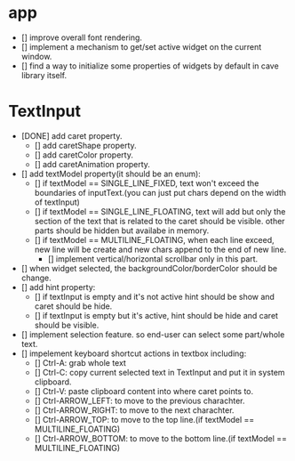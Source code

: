 # app
- [] improve overall font rendering.
- [] implement a mechanism to get/set active widget on the current window.
- [] find a way to initialize some properties of widgets by default in cave library itself.

# TextInput
- [DONE] add caret property.
  - [] add caretShape property.
  - [] add caretColor property.
  - [] add caretAnimation property.
- [] add textModel property(it should be an enum):
  - [] if textModel == SINGLE_LINE_FIXED, text won't exceed the boundaries of inputText.(you can just put chars depend on the width of textInput)
  - [] if textModel == SINGLE_LINE_FLOATING, text will add but only the section of the text that is related to the caret should be visible. other parts should be hidden but availabe in memory.
  - [] if textModel == MULTILINE_FLOATING, when each line exceed, new line will be create and new chars append to the end of new line.
    - [] implement vertical/horizontal scrollbar only in this part.
- [] when widget selected, the backgroundColor/borderColor should be change.
- [] add hint property:
  - [] if textInput is empty and it's not active hint should be show and caret should be hide.
  - [] if textInput is empty but it's active, hint should be hide and caret should be visible.
- [] implement selection feature. so end-user can select some part/whole text.
- [] impelement keyboard shortcut actions in textbox including:
  - [] Ctrl-A: grab whole text
  - [] Ctrl-C: copy current selected text in TextInput and put it in system clipboard.
  - [] Ctrl-V: paste clipboard content into where caret points to.
  - [] Ctrl-ARROW_LEFT: to move to the previous charachter.
  - [] Ctrl-ARROW_RIGHT: to move to the next charachter.
  - [] Ctrl-ARROW_TOP: to move to the top line.(if textModel == MULTILINE_FLOATING)
  - [] Ctrl-ARROW_BOTTOM: to move to the bottom line.(if textModel == MULTILINE_FLOATING)
